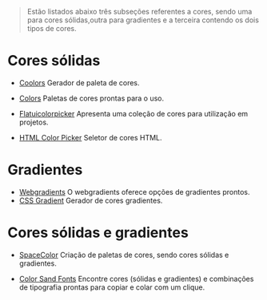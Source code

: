 <!------------------------------------------------------------------------------
  #CORES
------------------------------------------------------------------------------->

<!-- Seção do Sidebar voltada para os conteúdos de cores sólidas e gradientes-->

> Estão listados abaixo três subseções referentes a cores, sendo uma para cores sólidas,outra para gradientes e a terceira contendo os dois tipos de cores.

# Cores sólidas

- [Coolors](https://coolors.co/) Gerador de paleta de cores.

- [Colors](https://colors.lol/) Paletas de cores prontas para o uso.

- [Flatuicolorpicker](http://www.flatuicolorpicker.com/) Apresenta uma coleção
  de cores para utilização em projetos.

- [HTML Color Picker](https://www.w3schools.com/colors/colors_picker.asp)
  Seletor de cores HTML.

# Gradientes

- [Webgradients](https://webgradients.com/) O webgradients oferece opções de gradientes prontos.
- [CSS Gradient](https://cssgradient.io/) Gerador de cores gradientes.

# Cores sólidas e gradientes

- [SpaceColor](https://mycolor.space/) Criação de paletas de cores, sendo
  cores sólidas e gradientes.

- [Color Sand Fonts](https://www.colorsandfonts.com/) Encontre cores (sólidas e gradientes) e combinações de tipografia prontas para copiar e colar com um
  clique.
